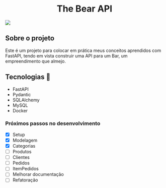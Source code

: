 <h1 align="center">The Bear API</h1>
<img src="http://img.shields.io/static/v1?label=STATUS&message=EM%20DESENVOLVIMENTO&color=RED&style=for-the-badge"/>

## Sobre o projeto

Este é um projeto para colocar em prática meus conceitos aprendidos com FastAPI,
tendo em vista construir uma API para um Bar, um empreendimento que almejo.

## Tecnologias 🚀

- FastAPI
- Pydantic
- SQLAlchemy
- MySQL
- Docker

### Próximos passos no desenvolvimento

- [x] Setup
- [x] Modelagem
- [x] Categorias
- [ ] Produtos
- [ ] Clientes
- [ ] Pedidos
- [ ] ItemPedidos
- [ ] Melhorar documentação
- [ ] Refatoração
